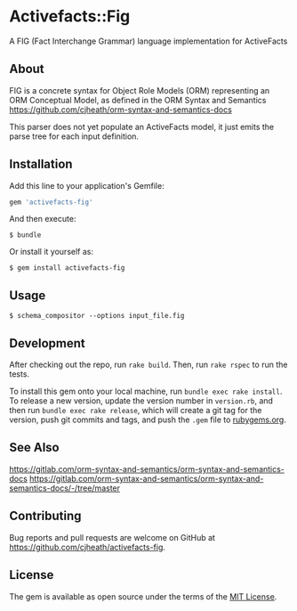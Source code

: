 # Activefacts::Fig

A FIG (Fact Interchange Grammar) language implementation for ActiveFacts

## About

FIG is a concrete syntax for Object Role Models (ORM) representing an ORM Conceptual Model,
as defined in the ORM Syntax and Semantics https://github.com/cjheath/orm-syntax-and-semantics-docs

This parser does not yet populate an ActiveFacts model, it just emits the parse tree for each input definition.

## Installation

Add this line to your application's Gemfile:

```ruby
gem 'activefacts-fig'
```

And then execute:

    $ bundle

Or install it yourself as:

    $ gem install activefacts-fig

## Usage

    $ schema_compositor --options input_file.fig

## Development

After checking out the repo, run `rake build`. Then, run `rake rspec` to run the tests.

To install this gem onto your local machine, run `bundle exec rake install`. To release a new version, update the version number in `version.rb`, and then run `bundle exec rake release`, which will create a git tag for the version, push git commits and tags, and push the `.gem` file to [rubygems.org](https://rubygems.org).

## See Also

https://gitlab.com/orm-syntax-and-semantics/orm-syntax-and-semantics-docs
https://gitlab.com/orm-syntax-and-semantics/orm-syntax-and-semantics-docs/-/tree/master

## Contributing

Bug reports and pull requests are welcome on GitHub at https://github.com/cjheath/activefacts-fig.

## License

The gem is available as open source under the terms of the [MIT License](http://opensource.org/licenses/MIT).

